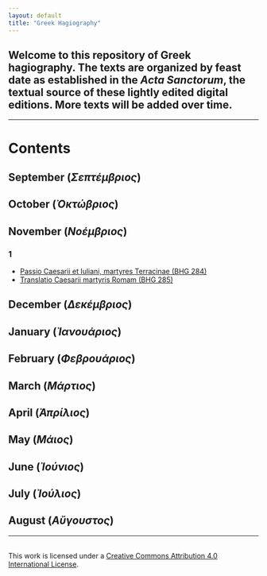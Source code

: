 ```yaml
---
layout: default
title: "Greek Hagiography"
---
```


## Welcome to this repository of Greek hagiography. The texts are organized by feast date as established in the *Acta Sanctorum*, the textual source of these lightly edited digital editions. More texts will be added over time.

---

# Contents

## September (*Σεπτέμβριος*)

## October (*Ὀκτώβριος*)

## November (*Νοέμβριος*)

### 1

- [Passio Caesarii et Iuliani, martyres Terracinae (BHG 284)](https://cjkoepke1.github.io/greek-hagiography/texts/passio-caesarii)
- [Translatio Caesarii martyris Romam (BHG 285)](https://cjkoepke1.github.io/greek-hagiography/texts/translatio-caesarii)

## December (*Δεκέμβριος*)

## January (*Ἰανουάριος*)

## February (*Φεβρουάριος*)

## March (*Μάρτιος*)

## April (*Ἀπρίλιος*)

## May (*Μάιος*)

## June (*Ἰούνιος*)

## July (*Ἰούλιος*)

## August (*Αὔγουστος*)

---

<br />This work is licensed under a <a rel="license" href="http://creativecommons.org/licenses/by/4.0/">Creative Commons Attribution 4.0 International License</a>.
